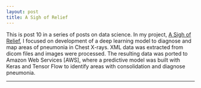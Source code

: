 ```yaml
---
layout: post
title: A Sigh of Relief
---
```


This is post 10 in a series of posts on data science.  In my project, [A Sigh of Relief](https://github.com/Codr99/Portfolio/blob/master/SighRelief.pdf), I focused on development of a deep learning model to diagnose and map areas of pneumonia in Chest X-rays. XML data was extracted from dicom files and images were processed. The resulting data was ported to Amazon Web Services [AWS], where a predictive model was built with Keras and Tensor Flow to identify areas with consolidation and diagnose pneumonia.

<hr>
